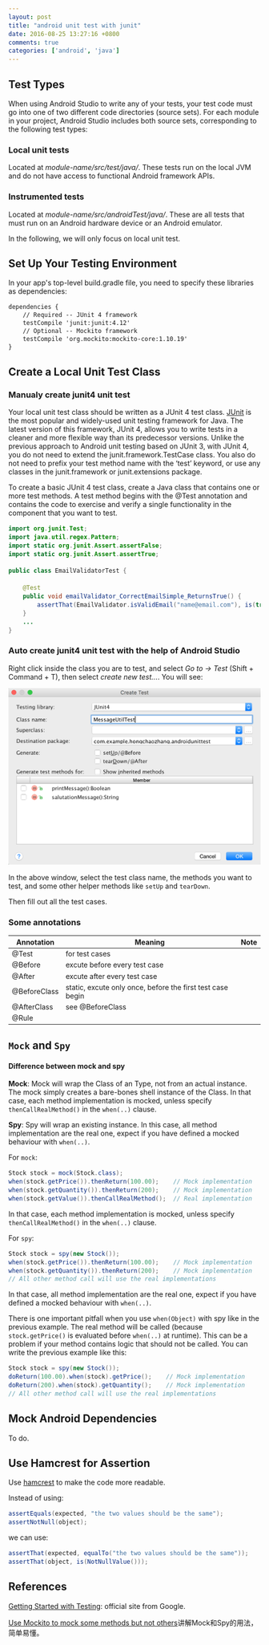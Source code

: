 ```yaml
---
layout: post
title: "android unit test with junit"
date: 2016-08-25 13:27:16 +0800
comments: true
categories: ['android', 'java']
---
```


## Test Types

When using Android Studio to write any of your tests, your test code must go into one of two different code directories (source sets). For each module in your project, Android Studio includes both source sets, corresponding to the following test types:

<!-- more -->

### Local unit tests

Located at *module-name/src/test/java/*.
These tests run on the local JVM and do not have access to functional Android framework APIs.

### Instrumented tests

Located at *module-name/src/androidTest/java/*.
These are all tests that must run on an Android hardware device or an Android emulator.

In the following, we will only focus on local unit test.

## Set Up Your Testing Environment

In your app's top-level build.gradle file, you need to specify these libraries as dependencies:

```
dependencies {
    // Required -- JUnit 4 framework
    testCompile 'junit:junit:4.12'
    // Optional -- Mockito framework
    testCompile 'org.mockito:mockito-core:1.10.19'
}
```

## Create a Local Unit Test Class

### Manualy create junit4 unit test

Your local unit test class should be written as a JUnit 4 test class. [JUnit](http://junit.org/junit4/) is the most popular and widely-used unit testing framework for Java. The latest version of this framework, JUnit 4, allows you to write tests in a cleaner and more flexible way than its predecessor versions. Unlike the previous approach to Android unit testing based on JUnit 3, with JUnit 4, you do not need to extend the junit.framework.TestCase class. You also do not need to prefix your test method name with the ‘test’ keyword, or use any classes in the junit.framework or junit.extensions package.

To create a basic JUnit 4 test class, create a Java class that contains one or more test methods. A test method begins with the @Test annotation and contains the code to exercise and verify a single functionality in the component that you want to test.

```java
import org.junit.Test;
import java.util.regex.Pattern;
import static org.junit.Assert.assertFalse;
import static org.junit.Assert.assertTrue;

public class EmailValidatorTest {

    @Test
    public void emailValidator_CorrectEmailSimple_ReturnsTrue() {
        assertThat(EmailValidator.isValidEmail("name@email.com"), is(true));
    }
    ...
}
```

### Auto create junit4 unit test with the help of Android Studio

Right click inside the class you are to test, and select *Go to -> Test* (Shift + Command + T), then select *create new test...*. You will see:

![auto_create_junit4_unit_test.png](/images/auto_create_junit4_unit_test.png)

In the above window, select the test class name, the methods you want to test, and some other helper methods like `setUp` and `tearDown`.

Then fill out all the test cases. 

### Some annotations

Annotation | Meaning | Note
---|---|---
@Test | for test cases | 
@Before | excute before every test case | 
@After | excute after every test case |
@BeforeClass | static, excute only once, before the first test case begin |
@AfterClass | see @BeforeClass |
@Rule |

## `Mock` and `Spy`


#### Difference between mock and spy

**Mock**: Mock will wrap the Class of an Type, not from an actual instance. The mock simply creates a bare-bones shell instance of the Class. In that case, each method implementation is mocked, unless specify `thenCallRealMethod()` in the `when(..)` clause.

**Spy**: Spy will wrap an existing instance. In this case, all method implementation are the real one, expect if you have defined a mocked behaviour with `when(..)`.

For `mock`:

```java
Stock stock = mock(Stock.class);
when(stock.getPrice()).thenReturn(100.00);    // Mock implementation
when(stock.getQuantity()).thenReturn(200);    // Mock implementation
when(stock.getValue()).thenCallRealMethod();  // Real implementation
```

In that case, each method implementation is mocked, unless specify `thenCallRealMethod()` in the `when(..)` clause.

For `spy`:

```java
Stock stock = spy(new Stock());
when(stock.getPrice()).thenReturn(100.00);    // Mock implementation
when(stock.getQuantity()).thenReturn(200);    // Mock implementation
// All other method call will use the real implementations
```

In that case, all method implementation are the real one, expect if you have defined a mocked behaviour with `when(..)`.

There is one important pitfall when you use `when(Object)` with spy like in the previous example. The real method will be called (because `stock.getPrice()` is evaluated before `when(..)` at runtime). This can be a problem if your method contains logic that should not be called. You can write the previous example like this:

```java
Stock stock = spy(new Stock());
doReturn(100.00).when(stock).getPrice();    // Mock implementation
doReturn(200).when(stock).getQuantity();    // Mock implementation
// All other method call will use the real implementations
```

## Mock Android Dependencies

To do.

## Use Hamcrest for Assertion
Use [hamcrest](https://github.com/hamcrest/hamcrest-junit) to make the code more readable.

Instead of using:

```java
assertEquals(expected, "the two values should be the same");
assertNotNull(object);
```

we can use:

```java
assertThat(expected, equalTo("the two values should be the same"));
assertThat(object, is(NotNullValue()));
```

## References
[Getting Started with Testing](https://developer.android.com/training/testing/start/index.html): official site from Google.

[Use Mockito to mock some methods but not others](http://stackoverflow.com/questions/14970516/use-mockito-to-mock-some-methods-but-not-others)讲解Mock和Spy的用法，简单易懂。
